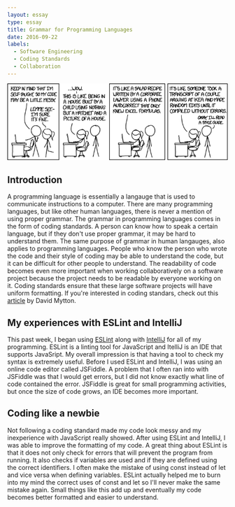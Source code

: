 ```yaml
---
layout: essay
type: essay
title: Grammar for Programming Languages
date: 2016-09-22
labels:
  - Software Engineering
  - Coding Standards
  - Collaboration
---
```


<img class="ui big rounded image" src="../images/code_quality.png">

<H2>Introduction</H2>

A programming language is essentially a langauge that is used to communicate instructions to a computer. There are many programming languages, but like other human languages, there is never a mention of using proper grammar. The grammar in programming languages comes in the form of coding standards. A person can know how to speak a certain language, but if they don't use proper grammar, it may be hard to understand them. The same purpose of grammar in human langauges, also applies to programming languages. People who know the person who wrote the code and their style of coding may be able to understand the code, but it can be difficult for other people to understand. The readability of code becomes even more important when working collaboratively on a software project because the project needs to be readable by everyone working on it. Coding standards ensure that these large software projects will have uniform formatting. If you're interested in coding standars, check out this [article](https://www.sitepoint.com/coding-standards/) by David Mytton.


<H2>My experiences with ESLint and IntelliJ</H2>

This past week, I began using [ESLint](http://eslint.org/docs/about/) along with [IntelliJ](https://www.jetbrains.com/idea/) for all of my programming. ESLint is a linting tool for JavaScript and ItelliJ is an IDE that supports JavaSript. My overall impression is that having a tool to check my syntax is extremely useful. Before I used ESLint and IntelliJ, I was using an online code editor called JSFiddle. A problem that I often ran into with JSFiddle was that I would get errors, but I did not know exactly what line of code contained the error. JSFiddle is great for small programming activities, but once the size of code grows, an IDE becomes more important. 

<H2>Coding like a newbie</H2>

Not following a coding standard made my code look messy and my inexperience with JavaScript really showed. After using ESLint and IntelliJ, I was able to improve the formatting of my code. A great thing about ESLint is that it does not only check for errors that will prevent the program from running. It also checks if variables are used and if they are defined using the correct identifiers. I often make the mistake of using const instead of let and vice versa when defining variables. ESLint actually helped me to burn into my mind the correct uses of const and let so I'll never make the same mistake again. Small things like this add up and eventually my code becomes better formatted and easier to understand. 